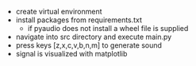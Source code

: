 - create virtual environment
- install packages from requirements.txt
  - if pyaudio does not install a wheel file is supplied
- navigate into src directory and execute main.py
- press keys [z,x,c,v,b,n,m] to generate sound
- signal is visualized with matplotlib
